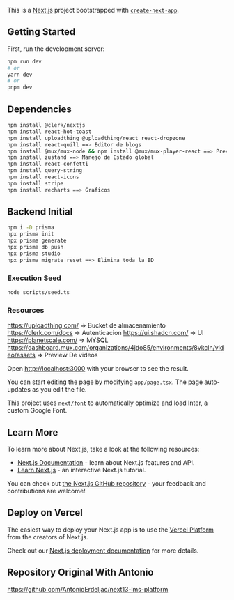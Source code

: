 This is a [Next.js](https://nextjs.org/) project bootstrapped with [`create-next-app`](https://github.com/vercel/next.js/tree/canary/packages/create-next-app).

## Getting Started

First, run the development server:

```bash
npm run dev
# or
yarn dev
# or
pnpm dev
```

## Dependencies

```bash
npm install @clerk/nextjs
npm install react-hot-toast
npm install uploadthing @uploadthing/react react-dropzone
npm install react-quill ==> Editor de blogs
npm install @mux/mux-node && npm install @mux/mux-player-react ==> Preview de Videos
npm install zustand ==> Manejo de Estado global
npm install react-confetti
npm install query-string
npm install react-icons
npm install stripe
npm install recharts ==> Graficos
```

## Backend Initial

```bash
npm i -D prisma
npx prisma init
npx prisma generate
npx prisma db push
npx prisma studio
npx prisma migrate reset ==> Elimina toda la BD
```

### Execution Seed

```bash
node scripts/seed.ts
```

### Resources

https://uploadthing.com/ => Bucket de almacenamiento
https://clerk.com/docs => Autenticacion
https://ui.shadcn.com/ => UI
https://planetscale.com/ => MYSQL
https://dashboard.mux.com/organizations/4jdo85/environments/8vkcln/video/assets => Preview De videos

Open [http://localhost:3000](http://localhost:3000) with your browser to see the result.

You can start editing the page by modifying `app/page.tsx`. The page auto-updates as you edit the file.

This project uses [`next/font`](https://nextjs.org/docs/basic-features/font-optimization) to automatically optimize and load Inter, a custom Google Font.

## Learn More

To learn more about Next.js, take a look at the following resources:

- [Next.js Documentation](https://nextjs.org/docs) - learn about Next.js features and API.
- [Learn Next.js](https://nextjs.org/learn) - an interactive Next.js tutorial.

You can check out [the Next.js GitHub repository](https://github.com/vercel/next.js/) - your feedback and contributions are welcome!

## Deploy on Vercel

The easiest way to deploy your Next.js app is to use the [Vercel Platform](https://vercel.com/new?utm_medium=default-template&filter=next.js&utm_source=create-next-app&utm_campaign=create-next-app-readme) from the creators of Next.js.

Check out our [Next.js deployment documentation](https://nextjs.org/docs/deployment) for more details.

## Repository Original With Antonio

https://github.com/AntonioErdeljac/next13-lms-platform
